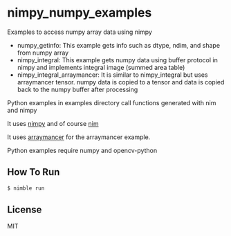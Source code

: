 # nimpy_numpy_examples
Examples to access numpy array data using nimpy
- numpy_getinfo: This example gets info such as dtype, ndim, and shape from numpy array
- nimpy_integral: This example gets numpy data using buffer protocol in nimpy and implements integral image (summed area table)
- nimpy_integral_arraymancer: It is similar to nimpy_integral but uses arraymancer tensor. numpy data is copied to a tensor and data is copied back to the numpy buffer after processing

Python examples in examples directory call functions generated with nim and nimpy

It uses [nimpy](https://github.com/yglukhov/nimpy) and of course [nim](https://nim-lang.org)

It uses [arraymancer](https://github.com/mratsim/Arraymancer) for the arraymancer example.

Python examples require numpy and opencv-python

## How To Run

```sh
$ nimble run
```

License
----

MIT

